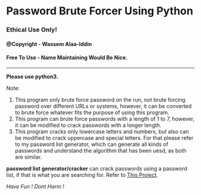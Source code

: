 # Password Brute Forcer Using Python
### Ethical Use Only! 


#### @Copyright - Wassem Alaa-Iddin
#### Free To Use - Name Maintaining Would Be Nice. 

-----------


**Please use python3.**

Note:
1. This program only brute force password on the run, not brute forcing password over different URLs or systems, however, it can be converted to brute force whatever fits the purpose of using this program.
2. This program can brute force passwords with a length of 1 to 7, however, it can be modified to crack passwords with a longer length.
3. This program cracks only lowercase letters and numbers, but also can be modified to crack uppercase and special letters. For that please refer to my password list generator, which can generate all kinds of passwords and understand the algorithm that has been uesd, as both are similar.


<b>password list generator/cracker</b> can crack passwords using a password list, if that is what you are searching for.
Refer to [This Project](https://pages.github.com/).



*Have Fun !*
*Dont Harm !*

